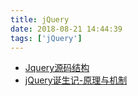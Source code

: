 ```yaml
---
title: jQuery
date: 2018-08-21 14:44:39
tags: ['jQuery']
---
```


* [Jquery源码结构](http://vincenthou.github.io/2014/01/03/Jquery%E6%BA%90%E7%A0%81%E7%BB%93%E6%9E%84/)
* [jQuery诞生记-原理与机制](https://www.zhangxinxu.com/wordpress/2013/07/jquery-%E5%8E%9F%E7%90%86-%E6%9C%BA%E5%88%B6/)